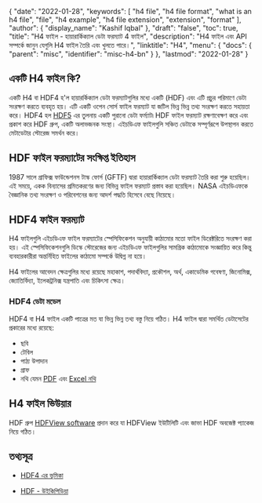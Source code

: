 {
  "date": "2022-01-28",
  "keywords": [
    "h4 file",
    "h4 file format",
    "what is an h4 file",
    "file",
    "h4 example",
    "h4 file extension",
    "extension",
    "format"
  ],
  "author": {
    "display_name": "Kashif Iqbal"
  },
  "draft": "false",
  "toc": true,
  "title": "H4 ফাইল - হায়ারার্কিক্যাল ডেটা ফরম্যাট 4 ফাইল",
  "description": "H4 ফাইল এবং API সম্পর্কে জানুন যেগুলি H4 ফাইল তৈরি এবং খুলতে পারে।",
  "linktitle": "H4",
  "menu": {
    "docs": {
      "parent": "misc",
      "identifier": "misc-h4-bn"
    }
  },
  "lastmod": "2022-01-28"
}

## একটি H4 ফাইল কি?

একটি H4 বা HDF4 হ'ল হায়ারর্কিক্যাল ডেটা ফরম্যাটগুলির মধ্যে একটি (HDF) এবং এটি প্রচুর পরিমাণে ডেটা সংরক্ষণ করতে ব্যবহৃত হয়। এটি একটি ওপেন সোর্স ফাইল ফরম্যাট যা জটিল ভিন্ন ভিন্ন তথ্য সংরক্ষণ করতে সহায়তা করে। HDF4 হল [HDF5](/misc/h5/) এর তুলনায় একটি পুরানো ডেটা ফর্ম্যাট৷ HDF ফাইল ফরম্যাট রক্ষণাবেক্ষণ করে এবং প্রকাশ করে HDF গ্রুপ, একটি অলাভজনক সংস্থা। এইচডিএফ ফাইলগুলি সঞ্চিত ডেটাকে সম্পূর্ণরূপে উপস্থাপন করতে মেটাডেটার স্টোরেজ সমর্থন করে।

## HDF ফাইল ফরম্যাটের সংক্ষিপ্ত ইতিহাস

1987 সালে গ্রাফিক্স ফাউন্ডেশনস টাস্ক ফোর্স (GFTF) দ্বারা হায়ারার্কিক্যাল ডেটা ফরম্যাট তৈরি করা শুরু হয়েছিল। এই সময়ে, একক বিন্যাসের প্রমিতকরণের জন্য বিভিন্ন ফাইল ফরম্যাট প্রস্তাব করা হয়েছিল। NASA এইচডিএফকে বৈজ্ঞানিক তথ্য সংরক্ষণ ও পরিবেশনের জন্য আদর্শ পদ্ধতি হিসেবে বেছে নিয়েছে।

## HDF4 ফাইল ফরম্যাট

H4 ফাইলগুলি এইচডিএফ ফাইল ফরম্যাটের স্পেসিফিকেশন অনুযায়ী কাঠামোর মতো ফাইল ডিরেক্টরিতে সংরক্ষণ করা হয়। এই স্পেসিফিকেশনগুলি ডিস্কে স্টোরেজের জন্য এইচডিএফ ফাইলগুলির সামগ্রিক কাঠামোকে সংজ্ঞায়িত করে কিন্তু ব্যবহারকারীরা অন্তর্নিহিত ফাইলের কাঠামো সম্পর্কে উদ্বিগ্ন না হয়ে।

H4 ফাইলের আবেদন ক্ষেত্রগুলির মধ্যে রয়েছে মহাকাশ, পদার্থবিদ্যা, প্রকৌশল, অর্থ, একাডেমিক গবেষণা, জিনোমিক্স, জ্যোতির্বিদ্যা, ইলেকট্রনিক্স যন্ত্রপাতি এবং চিকিৎসা ক্ষেত্র।

### HDF4 ডেটা মডেল

HDF4 বা H4 ফাইল একটি পাত্রের মত যা ভিন্ন ভিন্ন তথ্য বস্তু নিয়ে গঠিত। H4 ফাইল দ্বারা সমর্থিত ডেটাসেটের প্রকারের মধ্যে রয়েছে:

 * ছবি
 * টেবিল
 * পাঠ্য উপাদান
 * গ্রাফ
 * নথি যেমন [PDF](/pdf/) এবং [Excel নথি](/spreadsheet/)

## H4 ফাইল ভিউয়ার

HDF গ্রুপ [HDFView software](https://www.hdfgroup.org/solutions/hdf5/) প্রদান করে যা HDFView ইউটিলিটি এবং জাভা HDF অবজেক্ট প্যাকেজ নিয়ে গঠিত।

## তথ্যসূত্র

* [HDF4 এর ভূমিকা](https://www.hdfgroup.org/solutions/hdf4/)

* [HDF - উইকিপিডিয়া](https://en.wikipedia.org/wiki/Hierarchical_Data_Format)


